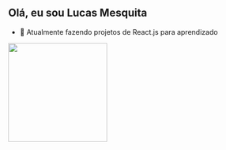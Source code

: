 ## Olá, eu sou Lucas Mesquita

- 🌱 Atualmente fazendo projetos de React.js para aprendizado

<a href="https://github.com/LucasMesquitaF/github-readme-stats">
 <img height=200 align="center" src="https://github-readme-stats-eight-gray-46.vercel.app/api?username=LucasMesquitaF&show_icons=true&theme=tokyonight&hide_border=true"/>
</a>

<a href="https://github.com/LucasMesquitaF/convoychat">
 <img height=200 align="center" src="https://github-readme-stats.vercel.app/api/top-langs/?username=LucasMesquitaF&layout=compact&show_icons=true&theme=tokyonight&langs_count=8&card_width=320&hide_border=true&count-private=true/>
</a>

